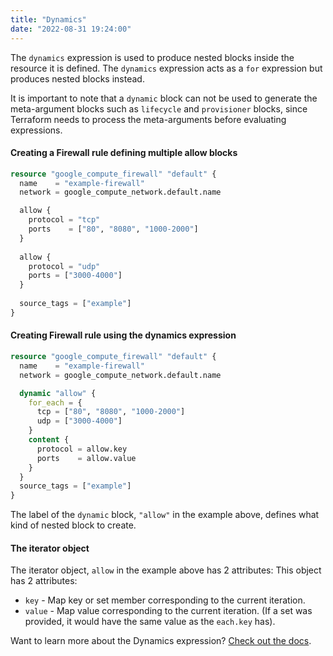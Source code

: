 ```yaml
---
title: "Dynamics"
date: "2022-08-31 19:24:00"
---
```


The `dynamics` expression is used to produce nested blocks inside the resource it is defined.
The `dynamics` expression acts as a `for` expression but produces nested blocks instead.

It is important to note that a `dynamic` block can not be used to generate the meta-argument blocks such as `lifecycle` and `provisioner` blocks, since Terraform needs to process the meta-arguments before evaluating expressions.


#### Creating a Firewall rule defining multiple allow blocks

```terraform
resource "google_compute_firewall" "default" {
  name    = "example-firewall"
  network = google_compute_network.default.name

  allow {
    protocol = "tcp"
    ports    = ["80", "8080", "1000-2000"]
  }
  
  allow {
    protocol = "udp"
    ports = ["3000-4000"]
  }
  
  source_tags = ["example"]
}
```

#### Creating Firewall rule using the dynamics expression

```terraform
resource "google_compute_firewall" "default" {
  name    = "example-firewall"
  network = google_compute_network.default.name

  dynamic "allow" {
    for_each = {
      tcp = ["80", "8080", "1000-2000"]
      udp = ["3000-4000"]
    }
    content {
      protocol = allow.key
      ports    = allow.value
    }
  }
  source_tags = ["example"]
}
```

The label of the `dynamic` block, `"allow"` in the example above, defines what kind of nested block to create.

#### The iterator object

The iterator object, `allow` in the example above has 2 attributes:
This object has 2 attributes:

- `key` - Map key or set member corresponding to the current iteration.
- `value` - Map value corresponding to the current iteration. (If a set was provided, it would have the same value as the `each.key` has).

Want to learn more about the Dynamics expression? [Check out the docs](https://www.terraform.io/language/expressions/dynamic-blocks).
